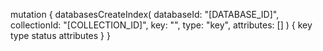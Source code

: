 mutation {
    databasesCreateIndex(
        databaseId: "[DATABASE_ID]",
        collectionId: "[COLLECTION_ID]",
        key: "",
        type: "key",
        attributes: []
    ) {
        key
        type
        status
        attributes
    }
}